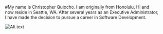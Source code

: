 #My name is Christopher Quiocho. I am originally from Honolulu, HI and now reside in Seattle, WA. After several years as an Executive Administrator, I have made the decision to pursue a career in Software Development.

<img src="https://i.ytimg.com/vi/YG4t8SGQsvA/maxresdefault.jpg" alt="Alt text"/>
